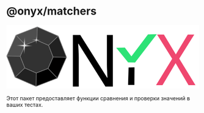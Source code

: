 # @onyx/matchers
![логотип Onyx](../../../assets/onyx-logo-sm.svg)

Этот пакет предоставляет функции сравнения и проверки значений в ваших тестах.
